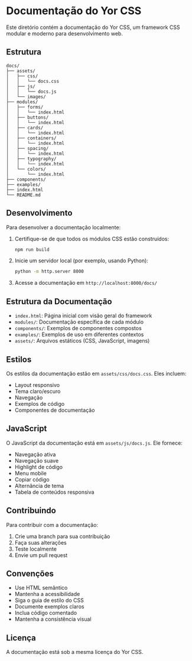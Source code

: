 # Documentação do Yor CSS

Este diretório contém a documentação do Yor CSS, um framework CSS modular e moderno para desenvolvimento web.

## Estrutura

```
docs/
├── assets/
│   ├── css/
│   │   └── docs.css
│   ├── js/
│   │   └── docs.js
│   └── images/
├── modules/
│   ├── forms/
│   │   └── index.html
│   ├── buttons/
│   │   └── index.html
│   ├── cards/
│   │   └── index.html
│   ├── containers/
│   │   └── index.html
│   ├── spacing/
│   │   └── index.html
│   ├── typography/
│   │   └── index.html
│   └── colors/
│       └── index.html
├── components/
├── examples/
├── index.html
└── README.md
```

## Desenvolvimento

Para desenvolver a documentação localmente:

1. Certifique-se de que todos os módulos CSS estão construídos:
   ```bash
   npm run build
   ```

2. Inicie um servidor local (por exemplo, usando Python):
   ```bash
   python -m http.server 8000
   ```

3. Acesse a documentação em `http://localhost:8000/docs/`

## Estrutura da Documentação

- `index.html`: Página inicial com visão geral do framework
- `modules/`: Documentação específica de cada módulo
- `components/`: Exemplos de componentes compostos
- `examples/`: Exemplos de uso em diferentes contextos
- `assets/`: Arquivos estáticos (CSS, JavaScript, imagens)

## Estilos

Os estilos da documentação estão em `assets/css/docs.css`. Eles incluem:

- Layout responsivo
- Tema claro/escuro
- Navegação
- Exemplos de código
- Componentes de documentação

## JavaScript

O JavaScript da documentação está em `assets/js/docs.js`. Ele fornece:

- Navegação ativa
- Navegação suave
- Highlight de código
- Menu mobile
- Copiar código
- Alternância de tema
- Tabela de conteúdos responsiva

## Contribuindo

Para contribuir com a documentação:

1. Crie uma branch para sua contribuição
2. Faça suas alterações
3. Teste localmente
4. Envie um pull request

## Convenções

- Use HTML semântico
- Mantenha a acessibilidade
- Siga o guia de estilo do CSS
- Documente exemplos claros
- Inclua código comentado
- Mantenha a consistência visual

## Licença

A documentação está sob a mesma licença do Yor CSS. 